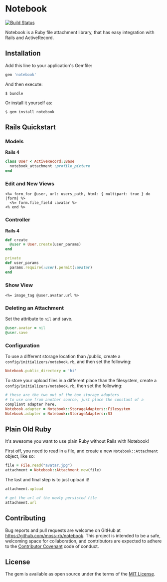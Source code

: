 # Notebook

[![Build Status](https://travis-ci.org/moss-rb/notebook.svg?branch=master)](https://travis-ci.org/moss-rb/notebook?branch=master)

Notebook is a Ruby file attachment library, that has easy integration
with Rails and ActiveRecord.

## Installation

Add this line to your application's Gemfile:

```ruby
gem 'notebook'
```

And then execute:

    $ bundle

Or install it yourself as:

    $ gem install notebook

## Rails Quickstart

### Models

**Rails 4**

```ruby
class User < ActiveRecord::Base
  notebook_attachment :profile_picture
end
```

### Edit and New Views

```erb
<%= form_for @user, url: users_path, html: { multipart: true } do |form| %>
  <%= form.file_field :avatar %>
<% end %>
```

### Controller

**Rails 4**

```ruby
def create
  @user = User.create(user_params)
end

private
def user_params
  params.require(:user).permit(:avatar)
end
```

### Show View

```erb
<%= image_tag @user.avatar.url %>
```

### Deleting an Attachment

Set the attribute to `nil` and save.

```ruby
@user.avatar = nil
@user.save
```

### Configuration
To use a different storage location than /public, create a
`config/initializers/notebook.rb`, and then set the following:

```ruby
Notebook.public_directory = 'hi'
```

To store your upload files in a different place than the filesystem,
create a `config/initializers/notebook.rb`, then set the following:

```ruby
# these are the two out of the box storage adapters
# to use one from another source, just place the constant of a
compliant adapter here.
Notebook.adapter = Notebook::StorageAdapters::Filesystem
Notebook.adapter = Notebook::StorageAdapters::S3
```

## Plain Old Ruby

It's awesome you want to use plain Ruby without Rails with Notebook!

First off, you need to read in a file, and create a new
`Notebook::Attachment` object, like so:

```ruby
file = File.read("avatar.jpg")
attachment = Notebook::Attachment.new(file)
```

The last and final step is to just upload it!
```ruby
attachment.upload

# get the url of the newly persisted file
attachment.url
```

## Contributing

Bug reports and pull requests are welcome on GitHub at https://github.com/moss-rb/notebook. This project is intended to be a safe, welcoming space for collaboration, and contributors are expected to adhere to the [Contributor Covenant](contributor-covenant.org) code of conduct.


## License

The gem is available as open source under the terms of the [MIT License](http://opensource.org/licenses/MIT).
